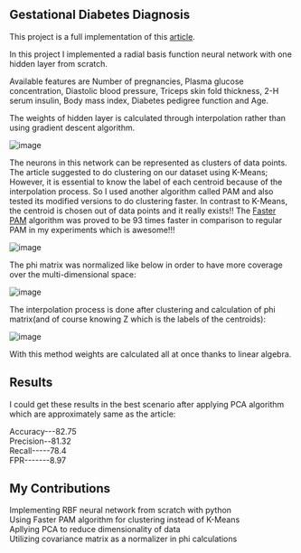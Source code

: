 ## Gestational Diabetes Diagnosis

This project is a full implementation of this [article](https://doi.org/10.1016/j.jocs.2017.07.015).

In this project I implemented a radial basis function neural network with one hidden layer from scratch. 

Available features are Number of pregnancies, Plasma glucose concentration, Diastolic blood pressure, Triceps skin fold thickness,
2-H serum insulin, Body mass index, Diabetes pedigree function and Age.

The weights of hidden layer is calculated through interpolation rather than using gradient descent algorithm.

![image](https://github.com/user-attachments/assets/bff3169b-4961-49f2-8b98-84c12d2aa7b4)


The neurons in this network can be represented as clusters of data points. The article suggested to do clustering on our dataset using K-Means;
However, it is essential to know the label of each centroid because of the interpolation process. So I used another algorithm called PAM and also tested its
modified versions to do clustering faster. In contrast to K-Means, the centroid is chosen out of data points and it really exists!!
The [Faster PAM](https://arxiv.org/abs/1810.05691) algorithm was proved to be 93 times faster in comparison to regular PAM in my experiments which is awesome!!!

![image](https://github.com/user-attachments/assets/b903daaf-7fad-4273-806d-af8136c4069f)


The phi matrix was normalized like below in order to have more coverage over the multi-dimensional space:

![image](https://github.com/user-attachments/assets/e69c2909-b754-46ce-9bad-b82c86b0378a)

The interpolation process is done after clustering and calculation of phi matrix(and of course knowing Z which is the labels of the centroids):

![image](https://github.com/user-attachments/assets/d206a4bb-edde-4604-8240-10c2be0546de)

With this method weights are calculated all at once thanks to linear algebra.

## Results
I could get these results in the best scenario after applying PCA algorithm which are approximately same as the article:

Accuracy---82.75\
Precision--81.32\
Recall-----78.4\
FPR-------8.97

## My Contributions

Implementing RBF neural network from scratch with python\
Using Faster PAM algorithm for clustering instead of K-Means\
Apllying PCA to reduce dimensionality of data\
Utilizing covariance matrix as a normalizer in phi calculations
